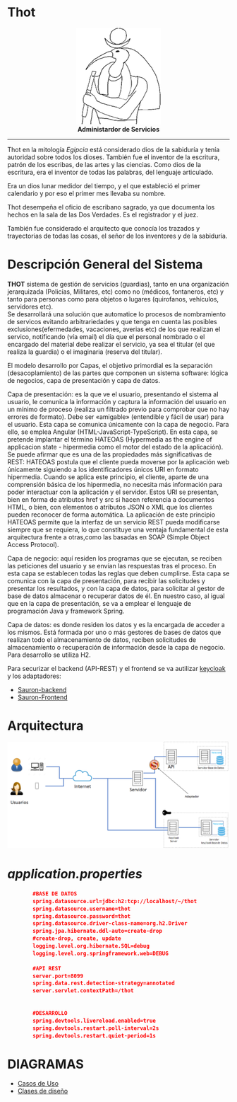 

# Thot
  <center><img src="./assets/thotReadme.png"/></center>
  <center><strong>Administardor de Servicios</strong> </center>   

*******    


Thot en la mitología _Egipcia_ está considerado dios de la sabiduría y tenía autoridad sobre todos los dioses. También fue el inventor de la escritura, patrón de los escribas, de las artes y las ciencias. Como dios de la escritura, era el inventor de todas las palabras, del lenguaje articulado.

Era un dios lunar medidor del tiempo, y el que estableció el primer calendario y por eso el primer mes llevaba su nombre.

Thot desempeña el oficio de escribano sagrado, ya que documenta los hechos en la sala de las Dos Verdades. Es el registrador y el juez.

También fue considerado el arquitecto que conocía los trazados y trayectorias de todas las cosas, el señor de los inventores y de la sabiduría.  



# Descripción General del Sistema

**THOT** sistema de gestión de servicios (guardias), tanto en una organización jerarquizada (Policías, Militares, etc) como no (médicos, fontaneros, etc) y tanto para personas como para objetos o lugares (quirofanos, vehículos, servidores etc).  
Se desarrollará una solución que automatice lo procesos de nombramiento de servicos evitando arbitrariedades y que tenga en cuenta las posibles exclusiones(efermedades, vacaciones, averias etc) de los que realizan el servico, notificando (vía email) el día que el personal nombrado o el encargado del material  debe realizar el servicio, ya sea el titular (el que realiza la guardia) o el imaginaria (reserva del titular).
 


El modelo  desarrollo por Capas,  el objetivo primordial es la separación (desacoplamiento) de las partes que componen un sistema software: lógica de negocios, capa de presentación y capa de datos.


Capa de presentación: es la que ve el usuario, presentando el sistema al usuario, le comunica la información y captura la información del usuario en un mínimo de proceso (realiza un filtrado previo para comprobar que no hay errores de formato). Debe ser «amigable» (entendible y fácil de usar) para el usuario. Esta capa se comunica únicamente con la capa de negocio. Para ello, se emplea Angular (HTML-JavaScript-TypeScript). En esta capa, se pretende implantar el término HATEOAS (Hypermedia as the engine of applicacion state - hipermedia como el motor del estado de la aplicación). Se puede afirmar que es una de las propiedades más significativas de REST: HATEOAS postula que el cliente pueda moverse por la aplicación web únicamente siguiendo a los identificadores únicos URI en formato hipermedia. Cuando se aplica este principio, el cliente, aparte de una comprensión básica de los hipermedia, no necesita más información para poder interactuar con la aplicación y el servidor. Estos URI se presentan, bien en forma de atributos href y src si hacen referencia a documentos HTML, o bien, con elementos o atributos JSON o XML que los clientes pueden reconocer de forma automática.
La aplicación de este principio HATEOAS permite que la interfaz de un servicio REST pueda modificarse siempre que se requiera, lo que constituye una ventaja fundamental de esta arquitectura frente a otras,como las basadas en SOAP (Simple Object Access Protocol).

Capa de negocio: aquí residen los programas que se ejecutan, se reciben las peticiones del usuario y se envían las respuestas tras el proceso. En esta capa se establecen todas las reglas que deben cumplirse. Esta capa se comunica con la capa de presentación, para recibir las solicitudes y presentar los resultados, y con la capa de datos, para solicitar al gestor de base de datos almacenar o recuperar datos de él. En nuestro caso, al igual que en la capa de presentación, se va a emplear el lenguaje de programación Java y framework Spring.

Capa de datos: es donde residen los datos y es la encargada de acceder a los mismos. Está formada por uno o más gestores de bases de datos que realizan todo el almacenamiento de datos, reciben solicitudes de almacenamiento o recuperación de información desde la capa de negocio. Para desarrollo se utiliza H2.

Para securizar el backend (API-REST) y el frontend se va autilizar [keycloak](https://www.keycloak.org/) y los adaptadores:  
  -  [Sauron-backend](https://github.com/PRACTICA-DIM/libreriaSauron-Backend)  
  -  [Sauron-Frontend](https://github.com/PRACTICA-DIM/libreriaSauron-Frontend)

# Arquitectura

![arquitectura](./assets/arquitectura.png)  


# _application.properties_  
```json  
        #BASE DE DATOS
        spring.datasource.url=jdbc:h2:tcp://localhost/~/thot
        spring.datasource.username=thot
        spring.datasource.password=thot
        spring.datasource.driver-class-name=org.h2.Driver
        spring.jpa.hibernate.ddl-auto=create-drop
        #create-drop, create, update
        logging.level.org.hibernate.SQL=debug
        logging.level.org.springframework.web=DEBUG

        #API REST
        server.port=8099
        spring.data.rest.detection-strategy=annotated
        server.servlet.contextPath=/thot


        #DESARROLLO
        spring.devtools.livereload.enabled=true
        spring.devtools.restart.poll-interval=2s
        spring.devtools.restart.quiet-period=1s
```  

#  DIAGRAMAS  

-  [Casos de Uso](https://viewer.diagrams.net/?highlight=0000ff&edit=_blank&layers=1&nav=1&title=CASOS%20DE%20USO.drawio#Uhttps%3A%2F%2Fraw.githubusercontent.com%2Fkzurro%2FThot-docs%2Fmain%2FCASOS%2520DE%2520USO.drawio)  
-  [Clases de diseño](https://viewer.diagrams.net/?highlight=0000ff&edit=_blank&layers=1&nav=1&title=Thot.drawio#Uhttps%3A%2F%2Fraw.githubusercontent.com%2Fkzurro%2FThot-docs%2Fmain%2FThot.drawio)